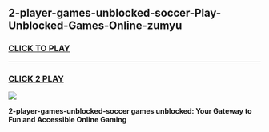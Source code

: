 
## 2-player-games-unblocked-soccer-Play-Unblocked-Games-Online-zumyu
<h3>
<a href="https://premium76.site?title=2-player-games-unblocked-soccer&ref=25A">CLICK TO PLAY</a></h3>
<hr>

<h3>
<a href="https://premium76.site?title=2-player-games-unblocked-soccer&ref=25A">CLICK 2 PLAY</a>
  
</h3>

<a href="https://premium76.site?title=2-player-games-unblocked-soccer&ref=25A"><img src="https://clearcache.store/games.png"></a>


**2-player-games-unblocked-soccer games unblocked: Your Gateway to Fun and Accessible Online Gaming**
